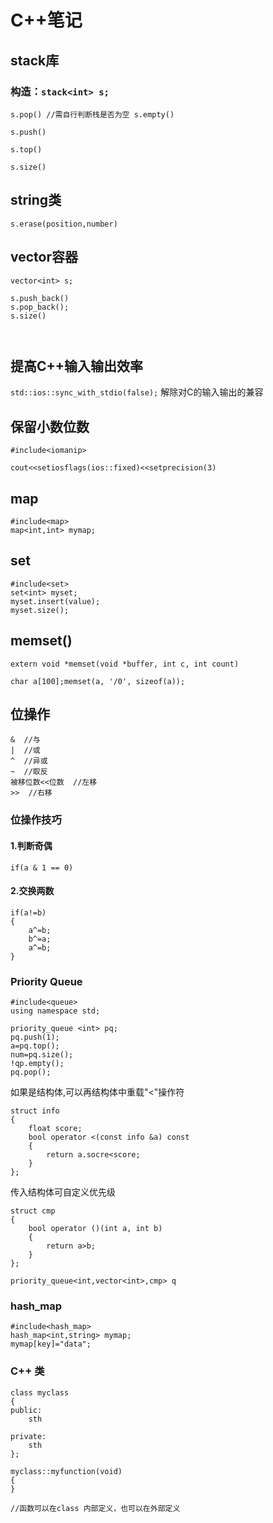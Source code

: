 # C++笔记

## stack库

### 构造：`stack<int> s;`

`s.pop() //需自行判断栈是否为空 s.empty()`

`s.push()`

`s.top()`

`s.size()`


## string类

`s.erase(position,number)`

## vector容器

```
vector<int> s;

s.push_back()
s.pop_back();
s.size()



```

## 提高C++输入输出效率

`std::ios::sync_with_stdio(false);` 解除对C的输入输出的兼容

## 保留小数位数

```
#include<iomanip>

cout<<setiosflags(ios::fixed)<<setprecision(3)
```



## map
```
#include<map>
map<int,int> mymap;
```

## set
```
#include<set>
set<int> myset;
myset.insert(value);
myset.size();
```


## memset()

`extern void *memset(void *buffer, int c, int count) `

`char a[100];memset(a, '/0', sizeof(a));`


## 位操作

```
&  //与
|  //或
^  //异或
~  //取反
被移位数<<位数  //左移
>>  //右移

```

### 位操作技巧

#### 1.判断奇偶
`if(a & 1 == 0)`

#### 2.交换两数
```
if(a!=b)
{
	a^=b;
	b^=a;
	a^=b;
}
```

### Priority Queue

```
#include<queue>
using namespace std;

priority_queue <int> pq;
pq.push(1);
a=pq.top();
num=pq.size();
!qp.empty();
pq.pop();
```

如果是结构体,可以再结构体中重载"<"操作符

```
struct info
{
	float score;
	bool operator <(const info &a) const
	{
		return a.socre<score;
	}
};
```

传入结构体可自定义优先级

```
struct cmp
{
	bool operator ()(int a, int b)
	{
		return a>b;
	}
};

priority_queue<int,vector<int>,cmp> q

```

### hash_map

```
#include<hash_map>
hash_map<int,string> mymap;
mymap[key]="data";
```

### C++ 类

```
class myclass
{
public:
	sth
	
private:
	sth
};

myclass::myfunction(void)
{
}

//函数可以在class 内部定义，也可以在外部定义

```